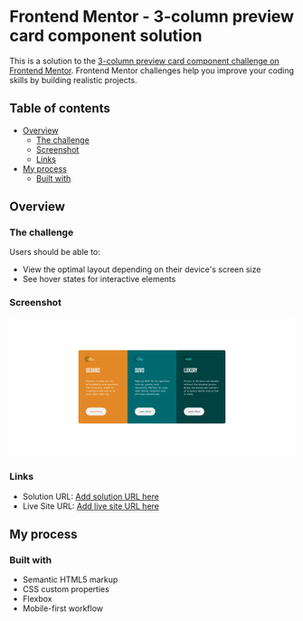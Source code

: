 # Frontend Mentor - 3-column preview card component solution

This is a solution to the [3-column preview card component challenge on Frontend Mentor](https://www.frontendmentor.io/challenges/3column-preview-card-component-pH92eAR2-). Frontend Mentor challenges help you improve your coding skills by building realistic projects.

## Table of contents

- [Overview](#overview)
  - [The challenge](#the-challenge)
  - [Screenshot](#screenshot)
  - [Links](#links)
- [My process](#my-process)
  - [Built with](#built-with)

## Overview

### The challenge

Users should be able to:

- View the optimal layout depending on their device's screen size
- See hover states for interactive elements

### Screenshot

![](./3-column.png)

### Links

- Solution URL: [Add solution URL here](https://your-solution-url.com)
- Live Site URL: [Add live site URL here](https://miguel-caruana.github.io/3-Column-Card/)

## My process

### Built with

- Semantic HTML5 markup
- CSS custom properties
- Flexbox
- Mobile-first workflow
